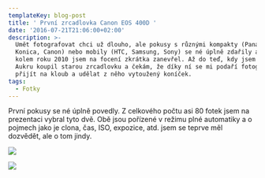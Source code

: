 ```yaml
---
templateKey: blog-post
title: ' První zrcadlovka Canon EOS 400D '
date: '2016-07-21T21:06:00+02:00'
description: >-
  Umět fotografovat chci už dlouho, ale pokusy s různými kompakty (Panasonic,
  Konica, Canon) nebo mobily (HTC, Samsung, Sony) se né úplně zdařily a někdy
  kolem roku 2010 jsem na focení zkrátka zanevřel. Až do teď, kdy jsem si na
  Aukru koupil starou zrcadlovku a čekám, že díky ní se mi podaří fotografování
  přijít na kloub a udělat z něho vytoužený koníček.
tags:
  - Fotky
---
```

První pokusy se né úplně povedly. Z celkového počtu asi 80 fotek jsem na prezentaci vybral tyto dvě. Obě jsou pořízené v režimu plné automatiky a o pojmech jako je clona, čas, ISO, expozice, atd. jsem se teprve měl dozvědět, ale o tom jindy.

![](/img/img_3755.jpg)



![](/img/img_3659.jpg)
